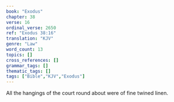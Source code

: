 ```yaml
---
book: "Exodus"
chapter: 38
verse: 16
ordinal_verse: 2650
ref: "Exodus 38:16"
translation: "KJV"
genre: "Law"
word_count: 13
topics: []
cross_references: []
grammar_tags: []
thematic_tags: []
tags: ["Bible","KJV","Exodus"]
---
```

All the hangings of the court round about were of fine twined linen.
